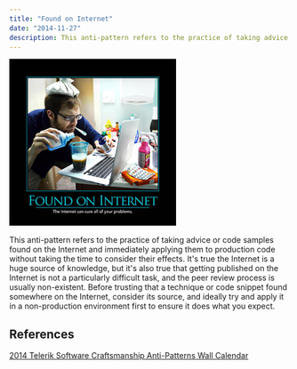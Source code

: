 ```yaml
---
title: "Found on Internet"
date: "2014-11-27"
description: This anti-pattern refers to the practice of taking advice or code samples found on the Internet and immediately applying them to production code without taking the time to consider their effects.
---
```


![Found_On_Internet_Mar_2014](images/Found_On_Internet_Mar_2014-300x300.png)

This anti-pattern refers to the practice of taking advice or code samples found on the Internet and immediately applying them to production code without taking the time to consider their effects. It's true the Internet is a huge source of knowledge, but it's also true that getting published on the Internet is not a particularly difficult task, and the peer review process is usually non-existent. Before trusting that a technique or code snippet found somewhere on the Internet, consider its source, and ideally try and apply it in a non-production environment first to ensure it does what you expect.

## References

[2014 Telerik Software Craftsmanship Anti-Patterns Wall Calendar](http://gear.telerik.com/)
